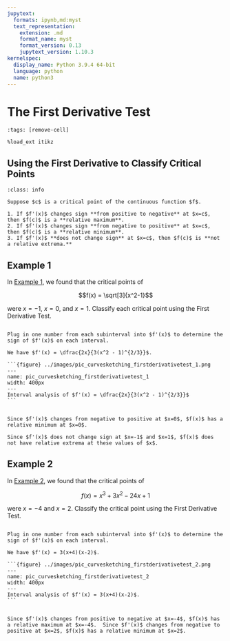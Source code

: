 ```yaml
---
jupytext:
  formats: ipynb,md:myst
  text_representation:
    extension: .md
    format_name: myst
    format_version: 0.13
    jupytext_version: 1.10.3
kernelspec:
  display_name: Python 3.9.4 64-bit
  language: python
  name: python3
---
```

# The First Derivative Test

```{code-cell}
:tags: [remove-cell]

%load_ext itikz
```

## Using the First Derivative to Classify Critical Points


```{admonition} The First Derivative Test
:class: info

Suppose $c$ is a critical point of the continuous function $f$.

1. If $f'(x)$ changes sign **from positive to negative** at $x=c$, then $f(c)$ is a **relative maximum**.
2. If $f'(x)$ changes sign **from negative to positive** at $x=c$, then $f(c)$ is a **relative minimum**. 
3. If $f'(x)$ **does not change sign** at $x=c$, then $f(c)$ is **not a relative extrema.** 
```

## Example 1

In [Example 1](curvesketching_critical_points_example_1), we found that the critical points of 

$$f(x) = \sqrt[3]{x^2-1}$$ 

were $x=-1$, $x=0$, and $x=1$.
Classify each critical point using the First Derivative Test. 

````{dropdown} **Step 1:** Break up the domain of $f'(x)$ at each critical point.

Plug in one number from each subinterval into $f'(x)$ to determine the sign of $f'(x)$ on each interval.

We have $f'(x) = \dfrac{2x}{3(x^2 - 1)^{2/3}}$.

```{figure} ../images/pic_curvesketching_firstderivativetest_1.png
---
name: pic_curvesketching_firstderivativetest_1
width: 400px
---
Interval analysis of $f'(x) = \dfrac{2x}{3(x^2 - 1)^{2/3}}$
```
````


```{dropdown} **Step 2:** Classify each critical point.

Since $f'(x)$ changes from negative to positive at $x=0$, $f(x)$ has a relative minimum at $x=0$.  

Since $f'(x)$ does not change sign at $x=-1$ and $x=1$, $f(x)$ does not have relative extrema at these values of $x$.
```


## Example 2

In [Example 2](curvesketching_critical_points_example_2), we found that the critical points of 

$$f(x) = x^3 +3x^2 - 24x + 1$$ 

were $x=-4$ and $x=2$. Classify the critical point using the First Derivative Test. 

````{dropdown} **Step 1:** Break up the domain of $f'(x)$ at each critical point.

Plug in one number from each subinterval into $f'(x)$ to determine the sign of $f'(x)$ on each interval.

We have $f'(x) = 3(x+4)(x-2)$.

```{figure} ../images/pic_curvesketching_firstderivativetest_2.png
---
name: pic_curvesketching_firstderivativetest_2
width: 400px
---
Interval analysis of $f'(x) = 3(x+4)(x-2)$.
```
````


```{dropdown} **Step 2:** Classify each critical point.

Since $f'(x)$ changes from positive to negative at $x=-4$, $f(x)$ has a relative maximum at $x=-4$.  Since $f'(x)$ changes from negative to positive at $x=2$, $f(x)$ has a relative minimum at $x=2$.
```